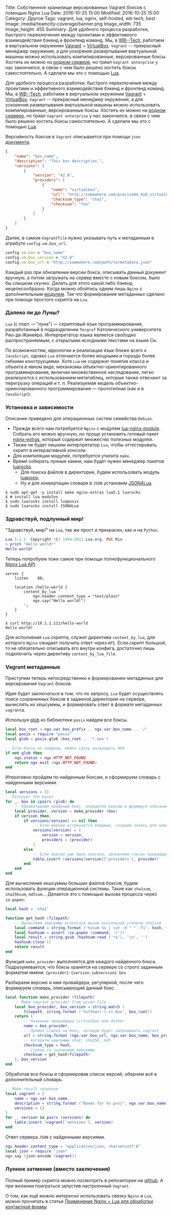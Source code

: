 Title: Собственное хранилище версированных Vagrant боксов с помощью Nginx Lua
Date: 2016-10-25 15:00
Modified: 2016-10-25 15:00
Category: Другое
Tags: vagrant, lua, nginx, self-hosted, wb-tech, best
Image: /media/teamcity-coverage/banner.png
Image_width: 735
Image_height: 455
Summary:
    Для удобного процесса разработки, быстрого переключения между проектами и
    эффективного взаимодействия бэкенд и фронтенд команд. Мы, в
    [WB--Tech](http://wbtech.pro/), работаем в виртуальном окружении
    [Vagrant](https://www.vagrantup.com/) + [VirtualBox](https://www.virtualbox.org/).
    `Vagrant` -- прекрасный менеджер окружения, а для ускорения развертывания
    виртуальной машины можно использовать компилированные, версированные боксы.
    Хостить их можно на [родном сервере](https://atlas.hashicorp.com/boxes/search),
    но триал `Vagrant enterprise` у нас закончился, в связи с чем было решено
    хостить боксы самостоятельно. А сделали мы это с помощью [Lua](https://www.lua.org/).

Для удобного процесса разработки, быстрого переключения между проектами и
эффективного взаимодействия бэкенд и фронтенд команд. Мы, в
[WB--Tech](http://wbtech.pro/), работаем в виртуальном окружении
[Vagrant](https://www.vagrantup.com/) + [VirtualBox](https://www.virtualbox.org/).
`Vagrant` -- прекрасный менеджер окружения, а для ускорения развертывания
виртуальной машины можно использовать компилированные, версированные боксы.
Хостить их можно на [родном сервере](https://atlas.hashicorp.com/boxes/search),
но триал `Vagrant enterprise` у нас закончился, в связи с чем было решено
хостить боксы самостоятельно. А сделали мы это с помощью [Lua](https://www.lua.org/).

Версийность боксов в `Vagrant` описывается при помощи `json`
[документа](https://www.vagrantup.com/docs/boxes/format.html).

```json
{
    "name": "box_name",
    "description": "This box description.",
    "versions": [
        {
            "version": "42.0",
            "providers": [
                {
                    "name": "virtualbox",
                    "url": "http://somewhere.com/precise64_010_virtualbox.box",
                    "checksum_type": "sha1",
                    "checksum": "foo"
                }
            ]
        }
    ]
}
```

Далее, в самом `Vagrantfile` нужно указывать путь к метаданным в атрибуте `config.vm.box_url`:

```ruby
config.vm.box = "box_name"
config.vm.box_version = "42.0"
config.vm.box_url = "http://somewhere.com/path/to/metadata.json"
```

Каждый раз при обновлении версии бокса, описывать данный документ вручную, а
потом загружать на сервер вместе с новым боксом, было бы слишком скучно.
Делать для этого какой либо бэкенд нецелесообразно. Когда можно обойтись одним
лишь `Nginx` с дополнительным [модулем](https://www.nginx.com/resources/wiki/modules/lua/).
Так что формирование метаданных сделано при помощи простого скрипта на `Lua`.

### Далеко ли до Луны?

`Lua` (с порт. — "луна") — скриптовый язык программирования,
разработанный в подразделении `Tecgraf` Католического университета
Рио-де-Жанейро. Интерпретатор языка является свободно
распространяемым, с открытыми исходными текстами на языке Си.

По возможностям, идеологии и реализации язык ближе всего к `JavaScript`,
однако `Lua` отличается более мощными и гораздо более гибкими конструкциями.
Хотя `Lua` не содержит понятия класса и объекта в явном виде,
механизмы объектно-ориентированного программирования, включая множественное
наследование, легко реализуются с использованием метатаблиц, которые также
отвечают за перегрузку операций и т. п. Реализуемая модель
объектно-ориентированного программирования — прототипная (как и в `JavaScript`).

### Установка и зависимости

Описание приведено для операционных систем семейства `Debian`.

- Прежде всего нам потребуется `Nginx` с модулем
[lua-nginx-module](https://github.com/openresty/lua-nginx-module).
Собрать его можно вручную, но проще установить готовый пакет
[nginx-extras](https://packages.debian.org/ru/sid/nginx-extras),
который содержит множество полезных модулей.
- Также не будет лишним интерпретатор `Lua`, чтобы оттестировать скрипт
в интерактивной консоли.
- Для компиляции модулей, потребуется утилита `make`.
- Время собирать лунные камни, нам будет нужен менеджер пакетов [luarocks](https://luarocks.org/).
    - Для поиска файлов в директории, будем использовать модуль [luaposix](http://luaposix.github.io/luaposix/).
    - Ну и для конвертации словаря в `JSON` установим [JSON4Lua](http://json.luaforge.net/).

```shell
$ sudo apt-get -y install make nginx-extras lua5.1 luarocks
$ # install lua modules
$ sudo luarocks install luaposix
$ sudo luarocks install JSON4Lua
```

### Здравствуй, подлунный мир!

"Здравствуй, мир!" на `Lua`, так же прост и прекрасен, как и на `Python`.

```Lua
Lua 5.1.5  Copyright (C) 1994-2012 Lua.org, PUC-Rio
> print "Hello world!"
Hello world!
```

Теперь попробуем тоже самое при помощи полнофункционального
[Nginx Lua API](https://github.com/openresty/lua-nginx-module#nginx-api-for-lua).

```Nginx
server {
    listen    80;

    location /hello-world {
        content_by_lua '
            ngx.header.content_type = "text/plain"
            ngx.say("Hello world!")
        ';
    }
}
```

```shell
$ curl http://10.1.1.111/hello-world
Hello world!
```

Для исполнения `Lua` скрипта, служит директива `content_by_lua`,
для которого `Nginx` ожидает получить ответ через `API`. Если скрипт большой,
то не обязательно описывать его внутри конфига, достаточно лишь подключить
через директиву `content_by_lua_file`.

### Vagrant метаданные

Приступим теперь непосредственно к формированию метаданных
для версирования `Vagrant` боксов.

Идея будет заключаться в том, что по запросу, `Lua` будет осуществлять поиск
сохраненных боксов в заданной директории на сервере, вычислять их хешсуммы,
и формировать ответ в формате метаданных `vagrant`а.

Используя [glob](https://luaposix.github.io/luaposix/modules/posix.glob.html)
из библиотеки `posix` найдем все боксы.

```Lua
local box_root = ngx.var.box_prefix .. ngx.var.box_name .. '/'
local posix = require "posix"
local glob = posix.glob (box_root .. '*.box')

-- Если боксы не найдены, можно сразу возвращать 404
if not glob then
    ngx.status = ngx.HTTP_NOT_FOUND
    return ngx.exit (ngx.HTTP_NOT_FOUND)
end
```

Итеративно пройдем по найденным боксам, и сформируем словарь с найденными версиями.

```Lua
local versions = {}
-- Discover the boxes
for _, box in ipairs (glob) do
    -- Обрабатываем найденый бокс, определяя версию и формируя описание
    local provider, version = make_provider (box)
    if version then
        if versions[version] == nil then
            -- Если версия встречается впервые, создаем запись для новой версии
            versions[version] = {
                version = version,
                providers = {provider}
            }
        else
            -- Если версия уже была описана, обновляем список провайдеров
            table.insert (versions[version]['providers'], provider)
        end
    end
end
```

Для вычисления хешсуммы больших файлов боксов, будем использовать функции операционной системы.
Такие как `sha1sum`, `sha256sum`, `md5sum`...
Делается это с помощью вызова процесса через `io.popen`:

```Lua
local hash = 'sha1'

function get_hash (filepath)
    -- Вычисляем хешсумму используя вызов консольной утилиты sha1sum
    local command = string.format ('%ssum %s | cut -d " " -f1', hash, filepath)
    local hashsum = assert (io.popen (command, 'r'))
    local result = string.gsub (hashsum:read ('*a'), '\n', '')
    hashsum:close ()
    return result
end
```

Функция `make_provider` выполняется для каждого найденного бокса.
Подразумевается, что боксы хранятся на сервере со строго заданным форматом имени:
`{provider}-{version.subversion}.box`

Разбираем версию и имя провайдера, регуляркой, после чего формируем словарь,
описывающий данный бокс.

```Lua
local function make_provider (filepath)
    -- Make vagrant provider from given file
    local box_provider, box_version = string.match (
        filepath, string.format ('%s(%%a+)-(.+).box', box_root))
    return {
        -- Название провайдера virtualbox или docker
        name = box_provider,
        -- Прямая ссылка на бокс, которую будет запрашивать vagrant
        url = string.format (ngx.var.box_url, ngx.var.box_name, box_provider, box_version),
        -- Алгоритм хешсуммы sha1, sha256, md5
        checksum_type = hash,
        -- Строка со значением хешсуммы
        checksum = get_hash(filepath)
    }, box_version
end
```

Обработав все боксы и сформировав список версий, обернем всё в дополнительный словарь.

```Lua
-- Make result response
local vagrant = {
    name = ngx.var.box_name,
    description = string.format ("Boxes for %s proj", ngx.var.box_name),
    versions = {}
}
for _, version in pairs (versions) do
    table.insert (vagrant['versions'], version)
end
```

Ответ сервера `JSON` с найденными версиями.

```Lua
ngx.header.content_type = "application/json; charset=utf-8"
local json = require "json"
ngx.say (json.encode (vagrant))
```

### Лунное затмение (вместо заключения)

Полный пример скрипта можно посмотреть в репозитории на
[github](https://github.com/Samael500/ngx-vagrant). А при желании
поиграться запустив настроенный `Vagrant`.

О том, как ещё можно интересно использовать связку `Nginx` и `Lua`, можно
прочитать в статье [Применение Nginx + Lua для обработки контактной формы](http://dizballanze.com/drugoe/primenenie-nginx-lua-dlia-obrabotki-prostykh-form/)
